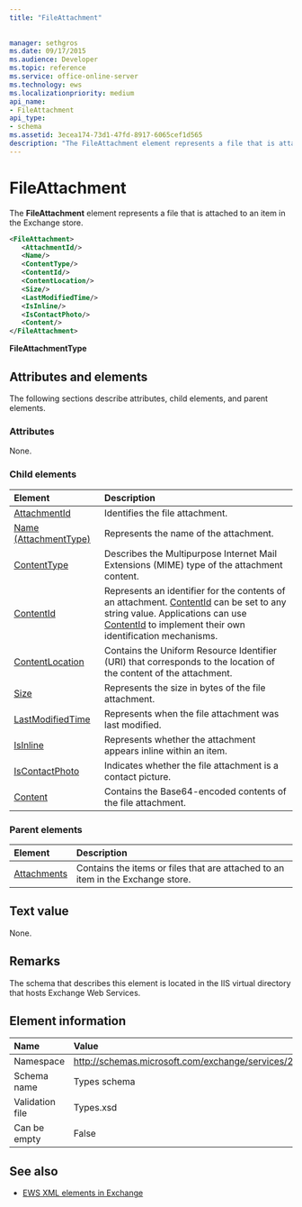 ```yaml
---
title: "FileAttachment"
 
 
manager: sethgros
ms.date: 09/17/2015
ms.audience: Developer
ms.topic: reference
ms.service: office-online-server
ms.technology: ews
ms.localizationpriority: medium
api_name:
- FileAttachment
api_type:
- schema
ms.assetid: 3ecea174-73d1-47fd-8917-6065cef1d565
description: "The FileAttachment element represents a file that is attached to an item in the Exchange store."
---
```


# FileAttachment

The **FileAttachment** element represents a file that is attached to an item in the Exchange store. 
  
```XML
<FileAttachment>
   <AttachmentId/>
   <Name/>
   <ContentType/>
   <ContentId/>
   <ContentLocation/>
   <Size/>
   <LastModifiedTime/>
   <IsInline/>
   <IsContactPhoto/>
   <Content/>
</FileAttachment>
```

 **FileAttachmentType**
## Attributes and elements

The following sections describe attributes, child elements, and parent elements.
  
### Attributes

None.
  
### Child elements

|**Element**|**Description**|
|:-----|:-----|
|[AttachmentId](attachmentid.md) <br/> |Identifies the file attachment.  <br/> |
|[Name (AttachmentType)](name-attachmenttype.md) <br/> |Represents the name of the attachment.  <br/> |
|[ContentType](contenttype.md) <br/> |Describes the Multipurpose Internet Mail Extensions (MIME) type of the attachment content.  <br/> |
|[ContentId](contentid.md) <br/> |Represents an identifier for the contents of an attachment. [ContentId](contentid.md) can be set to any string value. Applications can use [ContentId](contentid.md) to implement their own identification mechanisms.  <br/> |
|[ContentLocation](contentlocation.md) <br/> |Contains the Uniform Resource Identifier (URI) that corresponds to the location of the content of the attachment.  <br/> |
|[Size](size.md) <br/> |Represents the size in bytes of the file attachment.  <br/> |
|[LastModifiedTime](lastmodifiedtime.md) <br/> |Represents when the file attachment was last modified.  <br/> |
|[IsInline](isinline.md) <br/> |Represents whether the attachment appears inline within an item.  <br/> |
|[IsContactPhoto](iscontactphoto.md) <br/> |Indicates whether the file attachment is a contact picture.  <br/> |
|[Content](content.md) <br/> |Contains the Base64-encoded contents of the file attachment.  <br/> |
   
### Parent elements

|**Element**|**Description**|
|:-----|:-----|
|[Attachments](attachments-ex15websvcsotherref.md) <br/> |Contains the items or files that are attached to an item in the Exchange store.  <br/> |
   
## Text value

None.
  
## Remarks

The schema that describes this element is located in the IIS virtual directory that hosts Exchange Web Services.
  
## Element information

|**Name**|**Value**|
|:-----|:-----|
|Namespace  <br/> |http://schemas.microsoft.com/exchange/services/2006/types  <br/> |
|Schema name  <br/> |Types schema  <br/> |
|Validation file  <br/> |Types.xsd  <br/> |
|Can be empty  <br/> |False  <br/> |
   
## See also



- [EWS XML elements in Exchange](ews-xml-elements-in-exchange.md)

